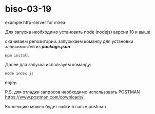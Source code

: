 # biso-03-19
example http-server for mirea

Для запуска необходимо установить node (nodejs) версии 10 и выше

скачиваем репозитории. запусккаем команлу для установки зависимостей из ***package.json***

```npm install```

Далее для запуска используем команду:

```node index.js```

enjoy.

P.S. для отладки запросов необходимо использовать POSTMAN https://www.postman.com/downloads/

Коллекцию можно будет найти в папке postman